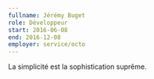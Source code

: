 ```yaml
---
fullname: Jérémy Buget
role: Développeur
start: 2016-06-08
end: 2016-12-08
employer: service/octo
---
```


La simplicité est la sophistication suprême.
